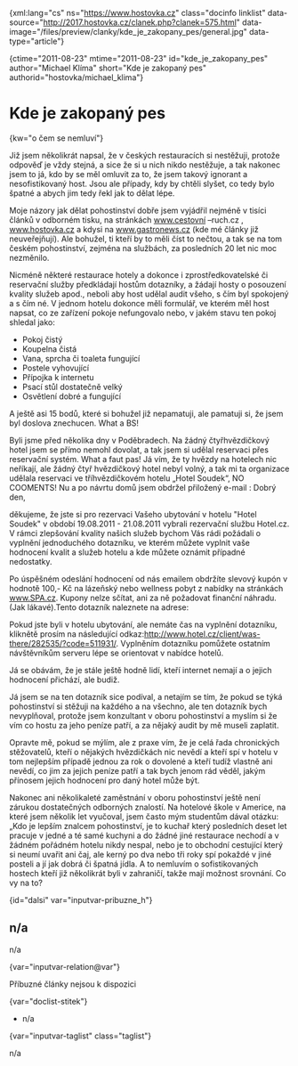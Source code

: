 
{xml:lang="cs" ns="https://www.hostovka.cz" class="docinfo linklist" data-source="http://2017.hostovka.cz/clanek.php?clanek=575.html" data-image="/files/preview/clanky/kde\_je\_zakopany_pes/general.jpg" data-type="article"}

{ctime="2011-08-23" mtime="2011-08-23" id="kde\_je\_zakopany\_pes" author="Michael Klíma" short="Kde je zakopaný pes" authorid="hostovka/michael\_klima"}

# Kde je zakopaný pes 

{kw="o čem se nemluví"}

Již jsem několikrát napsal, že v českých restauracích si nestěžuji, protože odpověď je vždy stejná, a sice že si u nich nikdo nestěžuje, a tak nakonec jsem to já, kdo by se měl omluvit za to, že jsem takový ignorant a nesofistikovaný host. Jsou ale případy, kdy by chtěli slyšet, co tedy bylo špatné a abych jim tedy řekl jak to dělat lépe. 

Moje názory jak dělat pohostinství dobře jsem vyjádřil nejméně v tisíci článků v odborném tisku, na stránkách www.cestovní –ruch.cz , www.hostovka.cz a kdysi na www.gastronews.cz (kde mé články již neuveřejňují). Ale bohužel, ti kteří by to měli číst to nečtou, a tak se na tom českém pohostinství, zejména na službách, za posledních 20 let nic moc nezměnilo. 

Nicméně některé restaurace hotely a dokonce i zprostředkovatelské či reservační služby předkládají hostům dotazníky, a žádají hosty o posouzení kvality služeb apod., neboli aby host udělal audit všeho, s čím byl spokojený a s čím né. V jednom hotelu dokonce měli formulář, ve kterém měl host napsat, co ze zařízení pokoje nefungovalo nebo, v jakém stavu ten pokoj shledal jako: 

  * Pokoj čistý 
  * Koupelna čistá 
  * Vana, sprcha či toaleta fungující 
  * Postele vyhovující 
  * Přípojka k internetu 
  * Psací stůl dostatečně velký 
  * Osvětlení dobré a fungující 

A ještě asi 15 bodů, které si bohužel již nepamatuji, ale pamatuji si, že jsem byl doslova znechucen. What a BS! 

Byli jsme před několika dny v Poděbradech. Na žádný čtyřhvězdičkový hotel jsem se přímo nemohl dovolat, a tak jsem si udělal reservaci přes reservační systém. What a faut pas! Já vím, že ty hvězdy na hotelech nic neříkají, ale žádný čtyř hvězdičkový hotel nebyl volný, a tak mi ta organizace udělala reservaci ve tříhvězdičkovém hotelu „Hotel Soudek“, NO COOMENTS! Nu a po návrtu domů jsem obdržel přiložený e-mail : Dobrý den, 

děkujeme, že jste si pro rezervaci Vašeho ubytování v hotelu "Hotel Soudek" v období 19.08.2011 - 21.08.2011 vybrali rezervační službu Hotel.cz. V rámci zlepšování kvality našich služeb bychom Vás rádi požádali o vyplnění jednoduchého dotazníku, ve kterém můžete vyplnit vaše hodnocení kvalit a služeb hotelu a kde můžete oznámit případné nedostatky. 

Po úspěšném odeslání hodnocení od nás emailem obdržíte slevový kupón v hodnotě 100,- Kč na lázeňský nebo wellness pobyt z nabídky na stránkách www.SPA.cz. Kupony nelze sčítat, ani za ně požadovat finanční náhradu. (Jak lákavé).Tento dotazník naleznete na adrese: 

Pokud jste byli v hotelu ubytování, ale nemáte čas na vyplnění dotazníku, kliknětě prosím na následující odkaz:http://www.hotel.cz/client/was-there/282535/?code=511931/. Vyplněním dotazníku pomůžete ostatním návštěvníkům serveru lépe se orientovat v nabídce hotelů. 

Já se obávám, že je stále ještě hodně lidí, kteří internet nemají a o jejich hodnocení přichází, ale budiž. 

Já jsem se na ten dotazník sice podíval, a netajím se tím, že pokud se týká pohostinství si stěžuji na každého a na všechno, ale ten dotazník bych nevyplňoval, protože jsem konzultant v oboru pohostinství a myslím si že vím co hostu za jeho peníze patří, a za nějaký audit by mě museli zaplatit. 

Opravte mě, pokud se mýlím, ale z praxe vím, že je celá řada chronických stěžovatelů, kteří o nějakých hvězdičkách nic nevědí a kteří spí v hotelu v tom nejlepším případě jednou za rok o dovolené a kteří tudíž vlastně ani nevědí, co jim za jejich peníze patří a tak bych jenom rád věděl, jakým přínosem jejich hodnocení pro daný hotel může být. 

Nakonec ani několikaleté zaměstnání v oboru pohostinství ještě není zárukou dostatečných odborných znalostí. Na hotelové škole v Americe, na které jsem několik let vyučoval, jsem často mým studentům dával otázku: „Kdo je lepším znalcem pohostinství, je to kuchař který posledních deset let pracuje v jedné a té samé kuchyni a do žádné jiné restaurace nechodí a v žádném pořádném hotelu nikdy nespal, nebo je to obchodní cestující který si neumí uvařit ani čaj, ale kerný po dva nebo tři roky spí pokaždé v jiné posteli a jí jak dobrá či špatná jídla. A to nemluvím o sofistikovaných hostech kteří již několikrát byli v zahraničí, takže mají možnost srovnání. Co vy na to? 

{id="dalsi" var="inputvar-pribuzne_h"}

## n/a 

n/a 

{var="inputvar-relation@var"}

Příbuzné články nejsou k dispozici 

{var="doclist-stitek"}

  * n/a 

{var="inputvar-taglist" class="taglist"}

n/a

